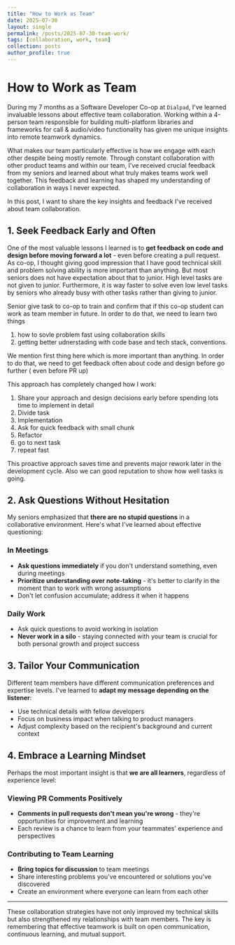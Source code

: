 ```yaml
---
title: "How to Work as Team"
date: 2025-07-30
layout: single
permalink: /posts/2025-07-30-team-work/
tags: [collaboration, work, team]
collection: posts
author_profile: true
---
```

# How to Work as Team

<!-- ((overview)) -->

<!-- I have been working as Software Developer Co-op at `Dialpad` for 7 months now. 
I am working within a team of 4 people where are responsible for building multiple plattform libraries and frameworks 
to provide call & audio/video functionality. Most of us are working remotely but our team is engaging with each other alot.
It means we have lots chance to collaborate with other product teams. 

Based on my experience and advide of my seniors, I have been sharing -->

<!-- 
why this is better writing 

Stronger opening: Started with your learning experience rather than just stating facts
Emphasis on feedback: Highlighted that you received "crucial feedback from your seniors" about effective teamwork
Clear value proposition: Made it clear that you'll be sharing practical insights and strategies
Better flow: Connected your Dialpad experience directly to the lessons you want to share
Engaging hook: Added "This feedback has shaped my understanding of collaboration in ways I never expected" to create curiosity

 -->

During my 7 months as a Software Developer Co-op at `Dialpad`, I've learned invaluable lessons about effective team collaboration. Working within a 4-person team responsible for building multi-platform libraries and frameworks for call & audio/video functionality has given me unique insights into remote teamwork dynamics.

What makes our team particularly effective is how we engage with each other despite being mostly remote. Through constant collaboration with other product teams and within our team, I've received crucial feedback from my seniors and learned about what truly makes teams work well together. This feedback and learning has shaped my understanding of collaboration in ways I never expected.

In this post, I want to share the key insights and feedback I've received about team collaboration.

<!--  

get feedback often about code and design before go further ( even before PR up)
ask fast question 
no work in silo 
not stupid question

ask question if cannot udnerstand anytime even in the meeting
make understand clear in the meeting by asking question rather than writing down 

tailor my messaged depending on listener 

we all learner 
- comments in pr does not mean you are wrong. 
- give some topic to discuss 


-->

## 1. Seek Feedback Early and Often

One of the most valuable lessons I learned is to **get feedback on code and design before moving forward a lot** - even before creating a pull request. 
As co-op, I thought giving good impression that I have good technical skill and problem solving ability 
is more important than anything. But most seniors does not have expectation about that to junior. 
High level tasks are not given to junior. Furthermore, it is way faster to solve even low level tasks by seniors who already busy with other tasks rather than giving to junior. 

Senior give task to co-op to train and confirm that if this co-op student can 
work as team member in future. In order to do that, we need to learn two things
1. how to sovle problem fast using collaboration skills
2. getting better udnerstading with code base and tech stack, conventions.

We mention first thing here  which is more important than anything. 
In order to do that, we need to get feedback often about code and design before go further ( even before PR up)

This approach has completely changed how I work:

1. Share your approach and design decisions early before spending lots time to implement in detail
2. Divide task
3. Implementation
4. Ask for quick feedback with small chunk
5. Refactor 
6. go to next task 
7. repeat fast

This proactive approach saves time and prevents major rework later in the development cycle.
Also we can good reputation to show how well tasks is going.

## 2. Ask Questions Without Hesitation

My seniors emphasized that **there are no stupid questions** in a collaborative environment. Here's what I've learned about effective questioning:

### In Meetings

- **Ask questions immediately** if you don't understand something, even during meetings
- **Prioritize understanding over note-taking** - it's better to clarify in the moment than to work with wrong assumptions
- Don't let confusion accumulate; address it when it happens

### Daily Work

- Ask quick questions to avoid working in isolation
- **Never work in a silo** - staying connected with your team is crucial for both personal growth and project success

## 3. Tailor Your Communication

Different team members have different communication preferences and expertise levels. I've learned to **adapt my message depending on the listener**:

- Use technical details with fellow developers
- Focus on business impact when talking to product managers
- Adjust complexity based on the recipient's background and current context

## 4. Embrace a Learning Mindset

Perhaps the most important insight is that **we are all learners**, regardless of experience level:

### Viewing PR Comments Positively

- **Comments in pull requests don't mean you're wrong** - they're opportunities for improvement and learning
- Each review is a chance to learn from your teammates' experience and perspectives

### Contributing to Team Learning

- **Bring topics for discussion** to team meetings
- Share interesting problems you've encountered or solutions you've discovered
- Create an environment where everyone can learn from each other

---

These collaboration strategies have not only improved my technical skills but also strengthened my relationships with team members. The key is remembering that effective teamwork is built on open communication, continuous learning, and mutual support.
